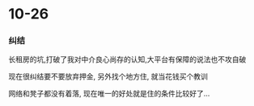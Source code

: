 # 10-26
### 纠结

  长租房的坑,打破了我对中介良心尚存的认知,大平台有保障的说法也不攻自破

  现在很纠结要不要放弃押金, 另外找个地方住, 就当花钱买个教训
  
  网络和凳子都没有着落, 现在唯一的好处就是住的条件比较好了...
